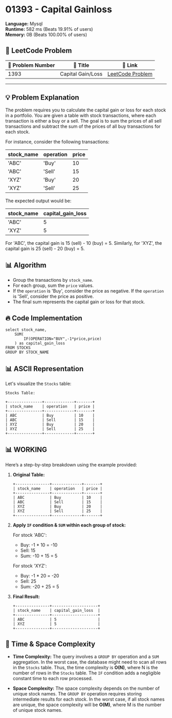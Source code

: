 # 01393 - Capital Gainloss
    
**Language:** Mysql  
**Runtime:** 582 ms (Beats 19.91% of users)  
**Memory:** 0B (Beats 100.00% of users)  

## 📝 **LeetCode Problem**
| 🔢 Problem Number | 📌 Title | 🔗 Link |
|------------------|--------------------------|--------------------------|
| 1393 | Capital Gain/Loss | [LeetCode Problem](https://leetcode.com/problems/capital-gainloss/) |

---

## 💡 **Problem Explanation**

The problem requires you to calculate the capital gain or loss for each stock in a portfolio. You are given a table with stock transactions, where each transaction is either a buy or a sell. The goal is to sum the prices of all sell transactions and subtract the sum of the prices of all buy transactions for each stock.

For instance, consider the following transactions:

| stock_name | operation | price |
|------------|-----------|-------|
| 'ABC'      | 'Buy'     | 10    |
| 'ABC'      | 'Sell'    | 15    |
| 'XYZ'      | 'Buy'     | 20    |
| 'XYZ'      | 'Sell'    | 25    |

The expected output would be:

| stock_name | capital_gain_loss |
|------------|--------------------|
| 'ABC'      | 5                  |
| 'XYZ'      | 5                  |

For 'ABC', the capital gain is 15 (sell) - 10 (buy) = 5.  Similarly, for 'XYZ', the capital gain is 25 (sell) - 20 (buy) = 5.

## 📊 **Algorithm**

*   Group the transactions by `stock_name`.
*   For each group, sum the `price` values.
*   If the `operation` is 'Buy', consider the price as negative.  If the `operation` is 'Sell', consider the price as positive.
*   The final sum represents the capital gain or loss for that stock.

## 🔥 **Code Implementation**

```mysql
select stock_name,
    SUM(
        IF(OPERATION="BUY",-1*price,price)
    ) as capital_gain_loss
FROM STOCKS
GROUP BY STOCK_NAME
```

## 📊 **ASCII Representation**

Let's visualize the `Stocks` table:

```
Stocks Table:

+---------------+-------------+-------+
| stock_name    | operation   | price |
+---------------+-------------+-------+
| ABC           | Buy         | 10    |
| ABC           | Sell        | 15    |
| XYZ           | Buy         | 20    |
| XYZ           | Sell        | 25    |
+---------------+-------------+-------+
```

## 📊 **WORKING**

Here’s a step-by-step breakdown using the example provided:

1.  **Original Table:**

    ```
    +---------------+-------------+-------+
    | stock_name    | operation   | price |
    +---------------+-------------+-------+
    | ABC           | Buy         | 10    |
    | ABC           | Sell        | 15    |
    | XYZ           | Buy         | 20    |
    | XYZ           | Sell        | 25    |
    +---------------+-------------+-------+
    ```

2.  **Apply `IF` condition & `SUM` within each group of stock:**

    For stock 'ABC':

    *   Buy: -1 \* 10 = -10
    *   Sell: 15
    *   Sum: -10 + 15 = 5

    For stock 'XYZ':

    *   Buy: -1 \* 20 = -20
    *   Sell: 25
    *   Sum: -20 + 25 = 5

3.  **Final Result:**

    ```
    +---------------+--------------------+
    | stock_name    | capital_gain_loss  |
    +---------------+--------------------+
    | ABC           | 5                  |
    | XYZ           | 5                  |
    +---------------+--------------------+
    ```

## 🚀 **Time & Space Complexity**

*   **Time Complexity:** The query involves a `GROUP BY` operation and a `SUM` aggregation.  In the worst case, the database might need to scan all rows in the `Stocks` table. Thus, the time complexity is **O(N)**, where N is the number of rows in the `Stocks` table.  The `IF` condition adds a negligible constant time to each row processed.

*   **Space Complexity:** The space complexity depends on the number of unique stock names.  The `GROUP BY` operation requires storing intermediate results for each stock. In the worst case, if all stock names are unique, the space complexity will be **O(M)**, where M is the number of unique stock names.
    
